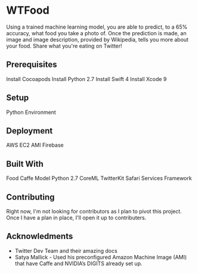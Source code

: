 # WTFood
Using a trained machine learning model, you are able to predict, to a 65% accuracy, what food you
take a photo of. Once the prediction is made, an image and image description, provided by Wikipedia,
tells you more about your food. Share what you're eating on Twitter!

## Prerequisites
Install Cocoapods
Install Python 2.7
Install Swift 4
Install Xcode 9

## Setup
Python Environment

## Deployment
AWS EC2 AMI
Firebase

## Built With
Food Caffe Model
Python 2.7
CoreML
TwitterKit
Safari Services Framework

## Contributing
Right now, I'm not looking for contributors as I plan to pivot this project. Once I have a plan in place, I'll open it up to contributers.

## Acknowledments
* Twitter Dev Team and their amazing docs
* Satya Mallick - Used his preconfigured Amazon Machine Image (AMI) that have Caffe and NVIDIA’s DIGITS already set up.

